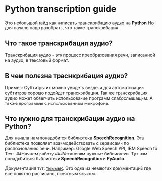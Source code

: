 # Python transcription guide 
Это небольшой гайд как написать транскрибацию аудио на **Python**
Но для начало надо разобрать, что такое транскрибация
## Что такое транскрибация аудио?
Транскрибация аудио - это процесс преобразования речи, записанной на аудио, в текстовый формат.
## В чем полезна траснкрибация аудио?
Пример: Субтитры их можно увидеть везде. а для автоматизации субтитров хорошо подойдет транскрибация.
Так же транскрибация аудио может облегчить использование программ слабослышащим. А также программы с использованием микрофона.
## Что нужно для транскрибации аудио на Python?
Для начала нам понадобится библиотека **SpeechRecognition**. Эта библиотека позволяет взаимодействовать с сервисами по распознованию речи. Например: Google Web Speech API, IBM Speech to Text. 
##Начнем работу
###Установим нужные библиотеки.
Тут нам понадобиться библиотеки **SpeechRecognition** и **PyAudio**.







Документация тут: [тыыыык](https://pypi.org/project/SpeechRecognition/). Это одна из немногих документаций где все понятно расписано, понятным языком.
